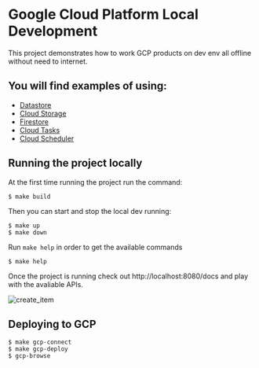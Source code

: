 # Google Cloud Platform Local Development 

This project demonstrates how to work GCP products on dev env all offline without need to internet.

## You will find examples of using:

- [Datastore](https://cloud.google.com/datastore)
- [Cloud Storage](https://cloud.google.com/storage)
- [Firestore](https://cloud.google.com/firestore)
- [Cloud Tasks](https://cloud.google.com/tasks)
- [Cloud Scheduler](https://cloud.google.com/scheduler)

## Running the project locally

At the first time running the project run the command:

    $ make build

Then you can start and stop the local dev running:

    $ make up
    $ make down

Run `make help` in order to get the available commands

    $ make help

Once the project is running check out http://localhost:8080/docs and play with the avaliable APIs.

![create_item](https://user-images.githubusercontent.com/45940140/118045846-db1f1380-b34e-11eb-9dc4-ef8a9ec39f5b.gif)

## Deploying to GCP

    $ make gcp-connect
    $ make gcp-deploy
    $ gcp-browse
